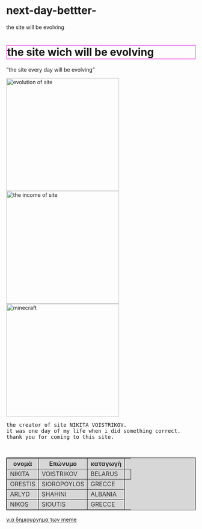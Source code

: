 # next-day-bettter-
the site will be evolving
<!DOCTYPE html>
<html>
<head><title>changing programing site</title> </head>
<body>
<h1 style="border:2px solid violet;">the site wich will be evolving</h1>
<p><q>the site every day will be evolving</q></p> 
<img src="https://external-content.duckduckgo.com/iu/?u=https%3A%2F%2Ftse1.mm.bing.net%2Fth%3Fid%3DOIP.q99y7slMNRLuz2gHTiG1bwHaE7%26pid%3DApi&f=1"alt="evolution of site" width="300" height="300">
<img src="https://external-content.duckduckgo.com/iu/?u=https%3A%2F%2Ftse2.mm.bing.net%2Fth%3Fid%3DOIP.nj5Amaf5GhRgk-cloiFZsgHaEo%26pid%3DApi&f=1" alt="the income of site" width="300" height="300">
<img src="https://external-content.duckduckgo.com/iu/?u=https%3A%2F%2Ftse4.mm.bing.net%2Fth%3Fid%3DOIP.Tui2sJ7wOztbvcGwDZCtIAHaEK%26pid%3DApi&f=1" alt="minecraft" width="300" height="300"> 
<br><pre>the creator of site NIKITA VOISTRIKOV.
it was one day of my life when i did something correct.
thank you for coming to this site.
</pre>
<br>
<table style="width:100%">
<tr>
<th>ονομά </th>
<th>Επώνυμο</th>
<th>καταγωγή</th>
</tr>
<tr>
<td>NIKITA</td>
<td>VOISTRIKOV</td>
<td>BELARUS<td>
</tr>
<tr>
<td>ORESTIS</td>
<td>SIOROPOYLOS</td>
<td>GRECCE</td>
</tr>
<tr>
<td>ARLYD</td>
<td>SHAHINI</td>
<td>ALBANIA</td>
</tr>
<tr>
<td>NIKOS</td>
<td>SIOUTIS</td>
<td>GRECCE</td>
</tr>
</table>
<style>
table, th, td {
  border: 1px solid black;
}
table{background-color:lightgrey;
opacity:0.9;}

</style>
<a href="https://imgflip.com/memegenerator">για δημιουργημα των meme</a>







</body>
</html>
